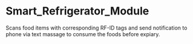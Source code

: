 # Smart_Refrigerator_Module
Scans food items with corresponding RF-ID tags and send notification to phone via text massage to consume the foods before expiary.

